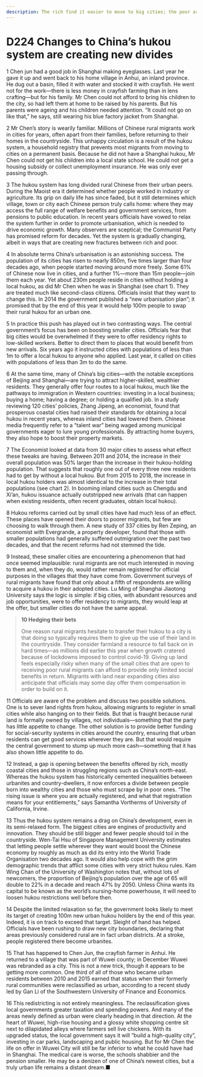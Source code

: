 ```yaml
---
description: The rich find it easier to move to big cities; the poor are being pushed towards small ones
---
```


# D224 Changes to China’s hukou system are creating new divides
1 Chen jun had a good job in Shanghai making eyeglasses. Last year he gave it up and went back to his home village in Anhui, an inland province. He dug out a basin, filled it with water and stocked it with crayfish. He went not for the work—there is less money in crayfish farming than in lens crafting—but for his family. Mr Chen could not afford to bring his children to the city, so had left them at home to be raised by his parents. But his parents were ageing and his children needed attention. “It could not go on like that,” he says, still wearing his blue factory jacket from Shanghai.

2 Mr Chen’s story is wearily familiar. Millions of Chinese rural migrants work in cities for years, often apart from their families, before returning to their homes in the countryside. This unhappy circulation is a result of the hukou system, a household registry that prevents most migrants from moving to cities on a permanent basis. Because he did not have a Shanghai hukou, Mr Chen could not get his children into a local state school. He could not get a housing subsidy or collect unemployment insurance. He was only ever passing through.

3 The hukou system has long divided rural Chinese from their urban peers. During the Maoist era it determined whether people worked in industry or agriculture. Its grip on daily life has since faded, but it still determines which village, town or city each Chinese person truly calls home: where they may access the full range of welfare benefits and government services, from pensions to public education. In recent years officials have vowed to relax the system further in order to promote urbanisation, which is needed to drive economic growth. Many observers are sceptical; the Communist Party has promised reform for decades. Yet the system is gradually changing, albeit in ways that are creating new fractures between rich and poor.

4 In absolute terms China’s urbanisation is an astonishing success. The population of its cities has risen to nearly 850m, five times larger than four decades ago, when people started moving around more freely. Some 61% of Chinese now live in cities, and a further 1%—more than 15m people—join them each year. Yet about 230m people reside in cities without holding a local hukou, as did Mr Chen when he was in Shanghai (see chart 1). They are treated much like second-class citizens. Officials insist that they want to change this. In 2014 the government published a “new urbanisation plan”; it promised that by the end of this year it would help 100m people to swap their rural hukou for an urban one.

5 In practice this push has played out in two contrasting ways. The central government’s focus has been on boosting smaller cities. Officials fear that big cities would be overwhelmed if they were to offer residency rights to low-skilled workers. Better to direct them to places that would benefit from new arrivals. Six years ago it instructed cities with populations of less than 1m to offer a local hukou to anyone who applied. Last year, it called on cities with populations of less than 3m to do the same.

6 At the same time, many of China’s big cities—with the notable exceptions of Beijing and Shanghai—are trying to attract higher-skilled, wealthier residents. They generally offer four routes to a local hukou, much like the pathways to immigration in Western countries: investing in a local business; buying a home; having a degree; or holding a qualified job. In a study reviewing 120 cities’ policies, Zhang Jipeng, an economist, found that prosperous coastal cities had raised their standards for obtaining a local hukou in recent years, whereas inland cities had lowered them. Chinese media frequently refer to a “talent war” being waged among municipal governments eager to lure young professionals. By attracting home buyers, they also hope to boost their property markets.

7 The Economist looked at data from 30 major cities to assess what effect these tweaks are having. Between 2011 and 2014, the increase in their overall population was 50% larger than the increase in their hukou-holding population. That suggests that roughly one out of every three new residents had to get by without a local hukou. But from 2015 to 2018, the increase in local hukou holders was almost identical to the increase in their total populations (see chart 2). In booming inland cities such as Chengdu and Xi’an, hukou issuance actually outstripped new arrivals (that can happen when existing residents, often recent graduates, obtain local hukou).

8 Hukou reforms carried out by small cities have had much less of an effect. These places have opened their doors to poorer migrants, but few are choosing to walk through them. A new study of 337 cities by Ren Zeping, an economist with Evergrande, a property developer, found that those with smaller populations had generally suffered outmigration over the past two decades, and that the recent reforms had not stemmed the tide.

9 Instead, these smaller cities are encountering a phenomenon that had once seemed implausible: rural migrants are not much interested in moving to them and, when they do, would rather remain registered for official purposes in the villages that they have come from. Government surveys of rural migrants have found that only about a fifth of respondents are willing to acquire a hukou in their adopted cities. Lu Ming of Shanghai Jiaotong University says the logic is simple: if big cities, with abundant resources and job opportunities, were to offer residency to migrants, they would leap at the offer, but smaller cities do not have the same appeal.

> **10 Hedging their bets**
>
> One reason rural migrants hesitate to transfer their hukou to a city is that doing so typically requires them to give up the use of their land in the countryside. They consider farmland a resource to fall back on in hard times—as millions did earlier this year when growth cratered because of lockdowns imposed to control covid-19. Giving up land feels especially risky when many of the small cities that are open to receiving poor rural migrants can afford to provide only limited social benefits in return. Migrants with land near expanding cities also anticipate that officials may some day offer them compensation in order to build on it.
>

11 Officials are aware of the problem and discuss two possible solutions. One is to sever land rights from hukou, allowing migrants to register in small cities while also hanging on to their fields. But that is fraught because rural land is formally owned by villages, not individuals—something that the party has little appetite to change. The other solution is to provide better funding for social-security systems in cities around the country, ensuring that urban residents can get good services wherever they are. But that would require the central government to stump up much more cash—something that it has also shown little appetite to do.

12 Instead, a gap is opening between the benefits offered by rich, mostly coastal cities and those in struggling regions such as China’s north-east. Whereas the hukou system has historically cemented inequalities between urbanites and country-dwellers, it now enforces a divide between people born into wealthy cities and those who must scrape by in poor ones. “The rising issue is where you are actually registered, and what that registration means for your entitlements,” says Samantha Vortherms of University of California, Irvine.

13 Thus the hukou system remains a drag on China’s development, even in its semi-relaxed form. The biggest cities are engines of productivity and innovation. They should be still bigger and fewer people should toil in the countryside. Wen-Tai Hsu of Singapore Management University estimates that letting people settle wherever they want would boost the Chinese economy by roughly as much as did its entry into the World Trade Organisation two decades ago. It would also help cope with the grim demographic trends that afflict some cities with very strict hukou rules. Kam Wing Chan of the University of Washington notes that, without lots of newcomers, the proportion of Beijing’s population over the age of 65 will double to 22% in a decade and reach 47% by 2050. Unless China wants its capital to be known as the world’s nursing-home powerhouse, it will need to loosen hukou restrictions well before then.

14 Despite the limited relaxation so far, the government looks likely to meet its target of creating 100m new urban hukou holders by the end of this year. Indeed, it is on track to exceed that target. Sleight of hand has helped. Officials have been rushing to draw new city boundaries, declaring that areas previously considered rural are in fact urban districts. At a stroke, people registered there become urbanites.

15 That has happened to Chen Jun, the crayfish farmer in Anhui. He returned to a village that was part of Wuwei county; in December Wuwei was rebranded as a city. This is not a new trick, though it appears to be getting more common. One third of all of those who became urban residents between 2010 and 2015 earned that status when their formerly rural communities were reclassified as urban, according to a recent study led by Gan Li of the Southwestern University of Finance and Economics.

16 This redistricting is not entirely meaningless. The reclassification gives local governments greater taxation and spending powers. And many of the areas newly defined as urban were clearly heading in that direction. At the heart of Wuwei, high-rise housing and a glossy white shopping centre sit next to dilapidated alleys where farmers sell live chickens. With its upgraded status, the local government says it will “build a high-quality city”, investing in car parks, landscaping and public housing. But for Mr Chen the life on offer in Wuwei City will still be far inferior to what he could have had in Shanghai. The medical care is worse, the schools shabbier and the pension smaller. He may be a denizen of one of China’s newest cities, but a truly urban life remains a distant dream.■

